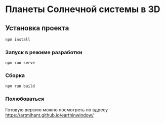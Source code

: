 # Планеты Солнечной системы в 3D



## Установка проекта
```
npm install
```

### Запуск в режиме разработки
```
npm run serve
```

### Сборка
```
npm run build
```

### Полюбоваться

Готовую версию можно посмотреть по вдресу https://artmihant.github.io/earthinwindow/
